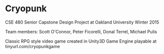 # Cryopunk
CSE 480 Senior Capstone Design Project at Oakland University
Winter 2015

Team members: Scott O'Connor, Peter Ficorelli, Donal Terrel, Michael Pulis

Classic RPG style video game created in Unity3D Game Engine
playable at tinyurl.com/cryopunkgame

